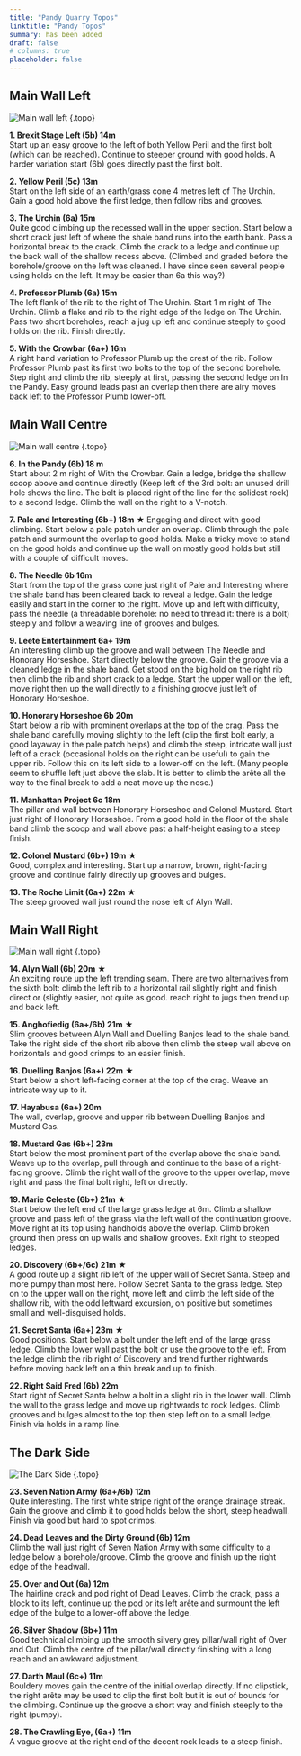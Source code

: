 ```yaml
---
title: "Pandy Quarry Topos"
linktitle: "Pandy Topos"
summary: has been added
draft: false
# columns: true
placeholder: false
---
```


## Main Wall Left

![Main wall left](/img/north-wales/border-region/pandy-quarry/pandy-main-left.jpg)
{.topo}

**1. Brexit Stage Left (5b) 14m**  
Start up an easy groove to the left of both Yellow Peril and the first bolt (which can be reached). Continue to steeper ground with good holds. A harder variation start (6b) goes directly past the first bolt.

**2. Yellow Peril (5c)  13m**  
Start on the left side of an earth/grass cone 4 metres left of The Urchin. Gain a good hold above the first ledge, then follow ribs and grooves.

**3. The Urchin (6a) 15m**  
Quite good climbing up the recessed wall in the upper section. Start below a short crack just left of where the shale band runs into the earth bank. Pass a horizontal break to the crack. Climb the crack to a ledge and continue up the back wall of the shallow recess above. (Climbed and graded before the borehole/groove on the left was cleaned. I have since seen several people using holds on the left. It may be easier than 6a this way?)

**4. Professor Plumb (6a) 15m**  
The left flank of the rib to the right of The Urchin. Start 1 m right of The Urchin. Climb a flake and rib to the right edge of the ledge on The Urchin. Pass two short boreholes, reach a jug up left and continue steeply to good holds on the rib. Finish directly. 

**5. With the Crowbar (6a+) 16m**  
A right hand variation to Professor Plumb up the crest of the rib. Follow Professor Plumb past its first two bolts to the top of the second borehole. Step right and climb the rib, steeply at first, passing the second ledge on In the Pandy. Easy ground leads past an overlap then there are airy moves back left to the Professor Plumb lower-off.

## Main Wall Centre

![Main wall centre](/img/north-wales/border-region/pandy-quarry/pandy-main-centre.jpg)
{.topo}

**6. In the Pandy  (6b) 18 m**  
Start about 2 m right of With the Crowbar. Gain a ledge, bridge the shallow scoop above and continue directly (Keep left of the 3rd bolt: an unused drill hole shows the line. The bolt is placed right of the line for the solidest rock) to a second ledge. Climb the wall on the right to a V-notch.


**7. Pale and Interesting  (6b+) 18m** &starf; 
Engaging and direct with good climbing. Start below a pale patch under an overlap. Climb through the pale patch and surmount the overlap to good holds. Make a tricky move to stand on the good holds and continue up the wall on mostly good holds but still with a couple of difficult moves.

**8. The Needle 6b  16m**  
Start from the top of the grass cone just right of Pale and Interesting where the shale band has been cleared back to reveal a ledge. Gain the ledge easily and start in the corner to the right. Move up and left with difficulty, pass the needle (a threadable borehole: no need to thread it: there is a bolt) steeply and follow a weaving line of grooves and bulges.

**9.  Leete Entertainment 6a+ 19m**  
An interesting climb up the groove and wall between The Needle and Honorary Horseshoe. Start directly below the groove. Gain the groove via a cleaned ledge in the shale band. Get stood on the big hold on the right rib then climb the rib and short crack to a ledge. Start the upper wall on the left, move right then up the wall directly to a finishing groove just left of Honorary Horseshoe.

**10.  Honorary Horseshoe 6b  20m**  
 Start below a rib with prominent overlaps at the top of the crag. Pass the shale band carefully moving slightly to the left (clip the first bolt early, a good layaway in the pale patch helps) and climb the steep, intricate wall just left of a crack (occasional holds on the right can be useful) to gain the upper rib. Follow this on its left side to a lower-off on the left. (Many people seem to shuffle left just above the slab. It is better to climb the arête all the way to the final break to add a neat move up the nose.)

**11.  Manhattan Project 6c 18m**  
 The pillar and wall between Honorary Horseshoe and  Colonel Mustard. Start just right of Honorary Horseshoe. From a good hold in the floor of the shale band climb the scoop and wall above past a half-height easing to a steep finish.  

**12.  Colonel Mustard (6b+) 19m** &starf;  
 Good, complex and interesting. Start up a narrow, brown, right-facing groove and continue  fairly directly up grooves and bulges.

**13.  The Roche Limit (6a+)  22m** &starf;  
 The steep grooved wall just round the nose left of Alyn Wall.

## Main Wall Right

![Main wall right](/img/north-wales/border-region/pandy-quarry/pandy-main-right.jpg)
{.topo}


**14. Alyn Wall (6b)  20m** &starf;  
An exciting route up the left trending seam. There are two alternatives from the sixth bolt: climb the left rib to a horizontal rail slightly right and finish direct or (slightly easier, not quite as good. reach right to jugs then trend up and back left.

**15. Anghofiedig (6a+/6b) 21m** &starf;  
Slim grooves between Alyn Wall and Duelling Banjos lead to the shale band. Take the right side of the short rib above then climb the steep wall above on horizontals and good crimps to an easier finish.

**16. Duelling Banjos (6a+) 22m** &starf;  
Start below a short left-facing corner at the top of the crag. Weave an intricate way up to it.

**17. Hayabusa  (6a+) 20m**  
The wall, overlap, groove and upper rib between Duelling Banjos and Mustard Gas.

**18. Mustard Gas (6b+) 23m**  
Start below the most prominent part of the overlap above the shale band. Weave up to the overlap, pull through and continue to the base of a right-facing groove. Climb the right wall of the groove to the upper overlap, move right and pass the final bolt right, left or directly.

**19. Marie Celeste (6b+)  21m** &starf;  
Start below the left end of the large grass ledge at 6m.  Climb a shallow groove and pass left of the grass via the left wall of the continuation groove. Move right at its top using handholds above the overlap. Climb broken ground then press on up walls and shallow grooves.  Exit right to stepped ledges.

**20. Discovery (6b+/6c) 21m** &starf;  
A good route up a slight rib left of the upper wall of Secret Santa.  Steep and more pumpy than most here. Follow Secret Santa to the grass ledge.  Step on to the upper wall on the right, move left and climb the left side of the shallow rib, with the odd leftward excursion, on positive but sometimes small and well-disguised holds. 

**21. Secret Santa (6a+) 23m** &starf;  
Good positions. Start below a bolt under the left end of the large grass ledge. Climb the lower wall past the bolt or use the groove to the left. From the ledge climb the rib right of Discovery and trend further rightwards before moving back left on a thin break and up to finish.

**22. Right Said Fred (6b) 22m**  
Start right of Secret Santa below a  bolt in a slight rib in the lower wall. Climb the wall to the grass ledge and move up rightwards to rock ledges.  Climb grooves and bulges almost to the top then step left on to a small ledge. Finish via holds in a ramp line.

## The Dark Side

![The Dark Side](/img/north-wales/border-region/pandy-quarry/pandy-dark.jpg)
{.topo}

**23. Seven Nation Army (6a+/6b) 12m**  
Quite interesting. The first white stripe right of the orange drainage streak. Gain the groove and climb it to good holds below the short, steep headwall. Finish via good but hard to spot crimps.

**24. Dead Leaves and the Dirty Ground (6b) 12m**  
Climb the wall just right of Seven Nation Army with some difficulty to a ledge below a borehole/groove. Climb the groove and finish up the right edge of the headwall. 

**25. Over and Out (6a) 12m**  
The hairline crack and pod right of Dead Leaves. Climb the crack, pass a block to its left, continue up the pod or its left arête and surmount the left edge of the bulge to a lower-off above the ledge.

**26. Silver Shadow (6b+) 11m**  
Good technical climbing up the smooth silvery grey pillar/wall right of Over and Out. Climb the centre of the pillar/wall directly finishing with a long reach and an awkward adjustment.

**27. Darth Maul (6c+) 11m**  
Bouldery moves gain the centre of the initial overlap directly. If no clipstick, the right arête  may be used to clip the first bolt but it is out of bounds for the climbing. Continue up the groove a short way and finish steeply to the right (pumpy).

**28. The Crawling Eye, (6a+) 11m**  
A vague groove at the right end of the decent rock leads to a steep finish.